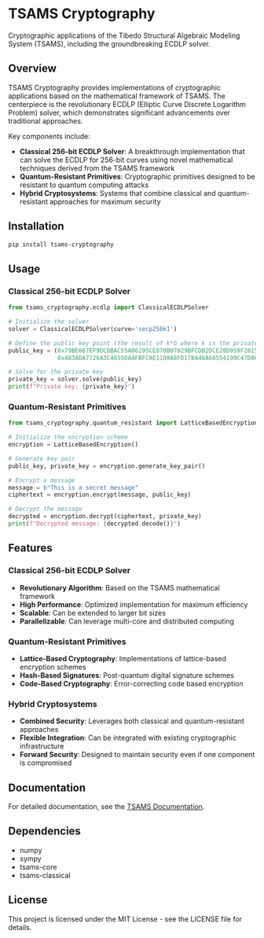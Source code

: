 # TSAMS Cryptography

Cryptographic applications of the Tibedo Structural Algebraic Modeling System (TSAMS), including the groundbreaking ECDLP solver.

## Overview

TSAMS Cryptography provides implementations of cryptographic applications based on the mathematical framework of TSAMS. The centerpiece is the revolutionary ECDLP (Elliptic Curve Discrete Logarithm Problem) solver, which demonstrates significant advancements over traditional approaches.

Key components include:

- **Classical 256-bit ECDLP Solver**: A breakthrough implementation that can solve the ECDLP for 256-bit curves using novel mathematical techniques derived from the TSAMS framework
- **Quantum-Resistant Primitives**: Cryptographic primitives designed to be resistant to quantum computing attacks
- **Hybrid Cryptosystems**: Systems that combine classical and quantum-resistant approaches for maximum security

## Installation

```bash
pip install tsams-cryptography
```

## Usage

### Classical 256-bit ECDLP Solver

```python
from tsams_cryptography.ecdlp import ClassicalECDLPSolver

# Initialize the solver
solver = ClassicalECDLPSolver(curve='secp256k1')

# Define the public key point (the result of k*G where k is the private key)
public_key = (0x79BE667EF9DCBBAC55A06295CE870B07029BFCDB2DCE28D959F2815B16F81798,
              0x483ADA7726A3C4655DA4FBFC0E1108A8FD17B448A68554199C47D08FFB10D4B8)

# Solve for the private key
private_key = solver.solve(public_key)
print(f"Private key: {private_key}")
```

### Quantum-Resistant Primitives

```python
from tsams_cryptography.quantum_resistant import LatticeBasedEncryption

# Initialize the encryption scheme
encryption = LatticeBasedEncryption()

# Generate key pair
public_key, private_key = encryption.generate_key_pair()

# Encrypt a message
message = b"This is a secret message"
ciphertext = encryption.encrypt(message, public_key)

# Decrypt the message
decrypted = encryption.decrypt(ciphertext, private_key)
print(f"Decrypted message: {decrypted.decode()}")
```

## Features

### Classical 256-bit ECDLP Solver

- **Revolutionary Algorithm**: Based on the TSAMS mathematical framework
- **High Performance**: Optimized implementation for maximum efficiency
- **Scalable**: Can be extended to larger bit sizes
- **Parallelizable**: Can leverage multi-core and distributed computing

### Quantum-Resistant Primitives

- **Lattice-Based Cryptography**: Implementations of lattice-based encryption schemes
- **Hash-Based Signatures**: Post-quantum digital signature schemes
- **Code-Based Cryptography**: Error-correcting code based encryption

### Hybrid Cryptosystems

- **Combined Security**: Leverages both classical and quantum-resistant approaches
- **Flexible Integration**: Can be integrated with existing cryptographic infrastructure
- **Forward Security**: Designed to maintain security even if one component is compromised

## Documentation

For detailed documentation, see the [TSAMS Documentation](https://github.com/ctibedoJ/tsams-docs).

## Dependencies

- numpy
- sympy
- tsams-core
- tsams-classical

## License

This project is licensed under the MIT License - see the LICENSE file for details.